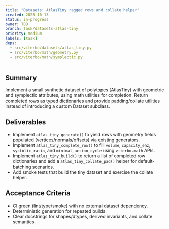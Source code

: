 ```yaml
---
title: "Datasets: AtlasTiny ragged rows and collate helper"
created: 2025-10-13
status: in-progress
owner: TBD
branch: task/datasets-atlas-tiny
priority: medium
labels: [task]
deps:
  - src/viterbo/datasets/atlas_tiny.py
  - src/viterbo/math/geometry.py
  - src/viterbo/math/symplectic.py
---
```


## Summary

Implement a small synthetic dataset of polytopes (AtlasTiny) with geometric and symplectic attributes, using math utilities for completion. Return completed rows as typed dictionaries and provide padding/collate utilities instead of introducing a custom Dataset subclass.

## Deliverables

- Implement `atlas_tiny_generate()` to yield rows with geometry fields populated (vertices/normals/offsets) via existing generators.
- Implement `atlas_tiny_complete_row()` to fill `volume`, `capacity_ehz`, `systolic_ratio`, and `minimal_action_cycle` using `viterbo.math` APIs.
- Implement `atlas_tiny_build()` to return a list of completed row dictionaries and add a `atlas_tiny_collate_pad()` helper for default-batching scenarios.
- Add smoke tests that build the tiny dataset and exercise the collate helper.

## Acceptance Criteria

- CI green (lint/type/smoke) with no external dataset dependency.
- Deterministic generation for repeated builds.
- Clear docstrings for shapes/dtypes, derived invariants, and collate semantics.
